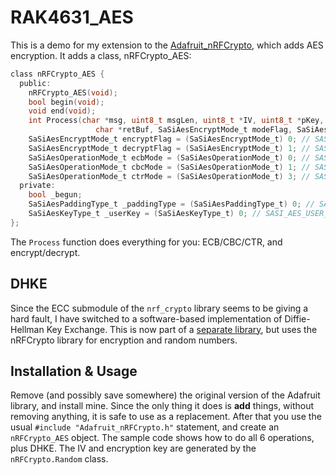 # RAK4631_AES

This is a demo for my extension to the [Adafruit_nRFCrypto](https://github.com/Kongduino/Adafruit_nRFCrypto), which adds AES encryption. It adds a class, nRFCrypto_AES:

```c
class nRFCrypto_AES {
  public:
    nRFCrypto_AES(void);
    bool begin(void);
    void end(void);
    int Process(char *msg, uint8_t msgLen, uint8_t *IV, uint8_t *pKey, uint8_t pKeyLen,
                   char *retBuf, SaSiAesEncryptMode_t modeFlag, SaSiAesOperationMode_t opMode);
    SaSiAesEncryptMode_t encryptFlag = (SaSiAesEncryptMode_t) 0; // SASI_AES_ENCRYPT
    SaSiAesEncryptMode_t decryptFlag = (SaSiAesEncryptMode_t) 1; // SASI_AES_DECRYPT
    SaSiAesOperationMode_t ecbMode = (SaSiAesOperationMode_t) 0; // SASI_AES_MODE_ECB
    SaSiAesOperationMode_t cbcMode = (SaSiAesOperationMode_t) 1; // SASI_AES_MODE_CBC
    SaSiAesOperationMode_t ctrMode = (SaSiAesOperationMode_t) 3; // SASI_AES_MODE_CTR
  private:
    bool _begun;
    SaSiAesPaddingType_t _paddingType = (SaSiAesPaddingType_t) 0; // SASI_AES_PADDING_NONE
    SaSiAesKeyType_t _userKey = (SaSiAesKeyType_t) 0; // SASI_AES_USER_KEY
};
```

The `Process` function does everything for you: ECB/CBC/CTR, and encrypt/decrypt.

## DHKE

Since the ECC submodule of the `nrf_crypto` library seems to be giving a hard fault, I have switched to a software-based implementation of Diffie-Hellman Key Exchange. This is now part of a [separate library](https://github.com/Kongduino/nRF52840_DHKE), but uses the nRFCrypto library for encryption and random numbers.

## Installation & Usage

Remove (and possibly save somewhere) the original version of the Adafruit library, and install mine. Since the only thing it does is **add** things, without removing anything, it is safe to use as a replacement. After that you use the usual `#include "Adafruit_nRFCrypto.h"` statement, and create an `nRFCrypto_AES` object. The sample code shows how to do all 6 operations, plus DHKE. The IV and encryption key are generated by the `nRFCrypto.Random` class.